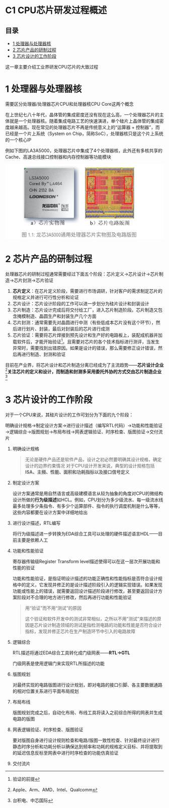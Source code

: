 # C1 CPU芯片研发过程概述

## 目录

- [1 处理器与处理器核](#1-处理器与处理器核)
- [2 芯片产品的研制过程](#2-芯片产品的研制过程)
- [3 芯片设计的工作阶段](#3-芯片设计的工作阶段)

这一章主要介绍工业界研发CPU芯片的大致过程

# 1 处理器与处理器核

需要区分处理器/处理器芯片CPU和处理器核CPU Core这两个概念

在上世纪七八十年代，晶体管的集成密度还没有现在这么高，一个处理器芯片的主体就是一个处理器核。随着集成电路工艺的快速演进，单个硅片上晶体管的集成密度越来越高。现在常见的处理器芯片不再是传统意义上的“运算器 + 控制器”，而已经是一个片上系统（System on Chip，简称SoC），处理器核只是这个片上系统的一个核心IP

例如下图的LA3A5000，处理器芯片中集成了4个处理器核，此外还有多核共享的Cache、高速总线接口控制器和内存控制器等功能模块

![](image/image_xYIoqTJiz2.png)

# 2 芯片产品的研制过程

处理器芯片的研制过程通常需要经过下面五个阶段：芯片定义→芯片设计→芯片制造→芯片封测→芯片验证

1. **芯片定义**：在芯片定义阶段，需要进行市场调研，针对客户的需求制定芯片的规格定义并进行可行性分析和论证
2. 芯片设计：芯片设计阶段的工作可以进一步划分为硅片设计和封装设计
3. 芯片制造：芯片设计完成后将交付给工厂，进入芯片制造阶段。芯片制造又包含掩模制造、晶圆生产和封装生产几个方面
4. 芯片封测：通常需要先对晶圆进行中测（有些低成本芯片没有这个环节），然后进行划片、封装，最后对封装后的芯片进行成测
5. 芯片验证：需要将芯片焊接到预先设计和生产好的电路板上，装配成机器并加载软件后，才能开始验证[^注释1]。且需要对芯片的各个技术指标进行测评，当发生异常时，需要找到出错原因。如果是设计的错误，那么需要修正设计错误，然后再进行制造、封测和验证

目前在产业界，将芯片设计和芯片制造分离已经成为了主流趋势——**芯片设计企业**[^注释2]**关注芯片的定义和设计，而制造和封测多采用委托外协的方式交由芯片制造企业**[^注释3]

# 3 芯片设计的工作阶段

对于一个CPU来说，其硅片设计的工作可划分为下面的九个阶段：

明确设计规格→制定设计方案→进行设计描述（编写RTL代码）→功能和性能验证→逻辑综合→版图规划→布局布线→网表逻辑验证、时序检查、版图验证→交付流片

1. 明确设计规格
   > 无论是硬件产品还是软件产品，设计之初必然要明确其设计规格，确定设计的边界约束情况
   > 对于CPU设计开发来说，典型的设计规格包括**ISA、主频、性能、面积和功耗指标以及接口信号定义**
2. 制定设计方案

   设计方案通常是用自然语言或高级建模语言从较为抽象的角度对CPU的微结构设计所做的**行为级描述**如HCL。例如，CPU划分为多少级流水、每一级流水线最多处理多少条指令、有多少个运算部件、指令的执行调度机制是什么等等，这些内容都要在设计方案中详细地给出
3. 进行设计描述，RTL编写

   将行为级描述进一步转换为EDA综合工具可以处理的硬件描述语言HDL——目前主要是依赖人工
4. 功能和性能验证

   寄存器传输级Register Transform level描述使得可以在这一层次开展功能和性能的验证

   功能和性能验证，是指证明设计描述的功能正确性和性能指标是否符合设计规格中的定义，它发现并修正的是设计描述阶段引入的逻辑实现错误。如果发现功能或性能上的错误，就需要返回设计描述阶段进行修改，甚至要返回设计方案阶段对不合理的地方进行修改，然后再进行功能和性能验证
   > 用“验证”而不用“测试”的原因
   >
   > 这个验证和软件开发中的测试非常相似，之所以不用“测试”来描述的原因是芯片设计制造领域的测试是指检测电路的功能和性能是否符合设计指标，发现并修正芯片在生产制造环节中引入的电路故障
5. 逻辑综合

   RTL描述将通过EDA综合工具转化成门级网表——**RTL→GTL**

   门级网表是使用逻辑门来实现RTL所描述的功能
6. 版图规划

   对最终实现的电路版图进行设计规划，即对电路的接口引脚、各主要数据通路的相对位置关系进行平面布局规划
7. 布局布线

   版图规划完成之后，自动化布局、布线工具将读入之前综合所得的网表并生成电路的版图
8. 网表逻辑验证、时序检查、版图验证

   要对版图自身进行设计规则检查和电路/版图一致性检查、针对最终设计进行静态时序分析和功耗分析以确保达到频率和功耗的规格定义目标、并将提取到的延迟信息反标至网表中进行时序检查的功能仿真验证
9. 交付流片

[^注释1]: 验证的前提

[^注释2]: Apple、Arm、AMD、Intel、Qualcomm

[^注释3]: 台积电、中芯国际
